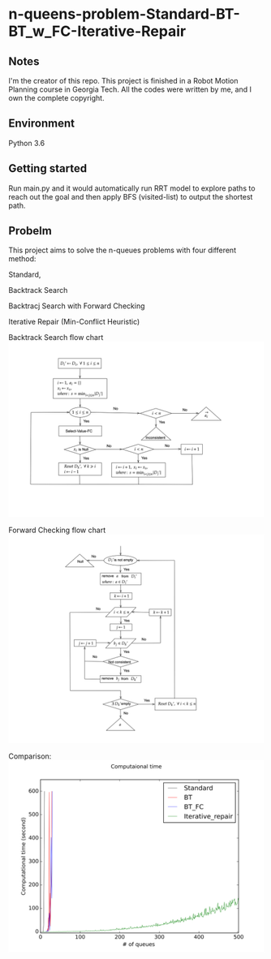 # n-queens-problem-Standard-BT-BT_w_FC-Iterative-Repair

## Notes
I'm the creator of this repo. This project is finished in a Robot Motion Planning course in Georgia Tech. All the codes were written by me, and I own the complete copyright.

## Environment
Python 3.6

## Getting started
Run main.py and it would automatically run RRT model to explore paths to reach out the goal and then apply BFS (visited-list) to output the shortest path. 

## Probelm
This project aims to solve the n-queues problems with four different method:

Standard,

Backtrack Search

Backtracj Search with Forward Checking

Iterative Repair (Min-Conflict Heuristic)


Backtrack Search flow chart
![alt text](https://github.com/Yannibigeyes/n-queens-problem-Standard-BT-BT_w_FC-Iterative-Repair/blob/main/BT-FC.png)


Forward Checking flow chart
![alt text](https://github.com/Yannibigeyes/n-queens-problem-Standard-BT-BT_w_FC-Iterative-Repair/blob/main/Select-Value-FC.png)


Comparison:
![alt text](https://github.com/Yannibigeyes/n-queens-problem-Standard-BT-BT_w_FC-Iterative-Repair/blob/main/Comparison.png)
